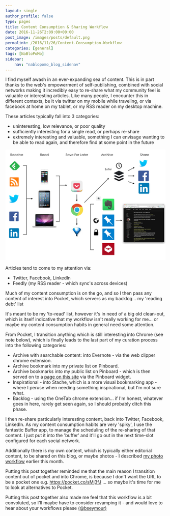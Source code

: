 ```yaml
---
layout: single
author_profile: false
type: pages
title: Content Consumption & Sharing Workflow
date: 2016-11-26T2:09:00+00:00
post_image: /images/posts/default.png
permalink: /2016/11/26/Content-Consumption-Workflow
categories: [general]
tags: [NaBloPoMo]
sidebar:
    nav: "nablopomo_blog_sidenav"
---
```

I find myself awash in an ever-expanding sea of content. This is in part thanks to the web's empowerment of self-publishing, combined with social networks making it incredibly easy to re-share what my community feel is valuable or interesting articles. Like many people, I encounter this in different contexts, be it via twitter on my mobile while traveling, or via facebook at home on my tablet, or my RSS reader on my desktop machine.

These articles typically fall into 3 categories:  
- uninteresting, low relevance, or poor quality  
- sufficiently interesting for a single read, or perhaps re-share  
- extremely interesting and valuable, something I can envisage wanting to be able to read again, and therefore find at some point in the future  

![Content Consumption Workflow](/images/posts/NaBloPoMo26-workflow.jpg)

Articles tend to come to my attention via:

* Twitter, Facebook, LinkedIn  
* Feedly (my RSS reader - which sync's across devices)  

Much of my content consumption is on the go, and so I then pass any content of interest into Pocket, which servers as my backlog .. my 'reading debt' list

It's meant to be my 'to-read' list, however it's in need of a big old clean-out, which is itself indicative that my workflow isn't really working for me... or maybe my content consumption habits in general need some attention.

From Pocket, I transition anything which is still interesting into Chrome (see note below), which is finally leads to the last part of my curation process into the following categories:

* Archive with searchable content: into Evernote - via the web clipper chrome extension.  
* Archive bookmark into my private list on Pinboard.  
* Archive bookmarks into my public list on Pinboard - which is then served on to a [page on this site](/bookmarks/) via the Pinboard widget.  
* Inspirational - into Stache, which is a more visual bookmarking app - where I peruse when needing something inspirational, but I'm not sure what.  
* Backlog - using the OneTab chrome extension... if I'm honest, whatever goes in here, rarely get seen again, so I should probably ditch this phase.  

I then re-share particularly interesting content, back into Twitter, Facebook, LinkedIn. As my content consumption habits are very 'spiky', I use the fantastic Buffer app, to manage the scheduling of the re-sharing of that content. I just put it into the 'buffer' and it'll go out in the next time-slot configured for each social network.

Additionally there is my own content, which is typically either editorial content, to be shared on this blog, or maybe photos - I described [my photo workflow](/2016/11/18/Photography-Workflow) earlier this month.


Putting this post together reminded me that the main reason I transition content out of pocket and into Chrome, is because I don't want the URL to be a pocket one e.g. https://pocket.co/sMj3fJ ... so maybe it's time for me to look at alternatives to Pocket.


Putting this post together also made me feel that this workflow is a bit convoluted, so I'll maybe have to consider revamping it - and would love to hear about your workflows please [(@bseymour)](https://twitter.com/bseymour)
